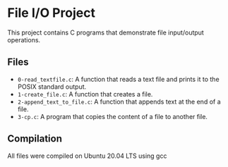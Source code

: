 # File I/O Project

This project contains C programs that demonstrate file input/output operations.

## Files

* `0-read_textfile.c`: A function that reads a text file and prints it to the POSIX standard output.
* `1-create_file.c`: A function that creates a file.
* `2-append_text_to_file.c`: A function that appends text at the end of a file.
* `3-cp.c`: A program that copies the content of a file to another file.

## Compilation

All files were compiled on Ubuntu 20.04 LTS using gcc